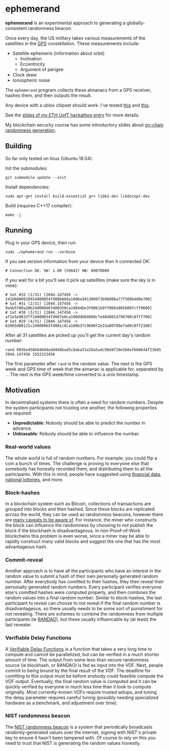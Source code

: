 # ephemerand

**ephemerand** is an experimental approach to generating a globally-consistent randomness beacon.

Once every day, the US military takes various measurements of the satellites in the [GPS](https://en.wikipedia.org/wiki/Global_Positioning_System) constellation. These measurements include:

* Satellite ephemeris (information about orbit)
  * Inclination
  * Eccentricity
  * Argument of perigee
* Clock skew
* Ionospheric noise

The `ephemerand` program collects these almanacs from a GPS receiver, hashes them, and then outputs the result.

Any device with a ublox chipset should work. I've tested [this](https://www.amazon.com/Stratux-Vk-162-Remote-Mount-USB/dp/B01EROIUEW/) and [this](https://www.amazon.ca/gp/product/B077G5KBNV).

See the [slides of my ETH UofT hackathon entry](https://hoytech.github.io/presentations/ephemerand/) for more details.

My blockchain security course has some introductory slides about [on-chain randomness generation](https://hoytech.github.io/blockchain-security/lesson4/index.html#/21).


## Building

So far only tested on linux (Ubuntu 18.04).

Init the submodules:

    git submodule update --init

Install dependencies:

    sudo apt-get install build-essential g++ libb2-dev libdocopt-dev

Build (requires C++17 compiler):

    make -j


## Running

Plug in your GPS device, then run:

    sudo ./ephemerand run --verbose

If you see version information from your device then it connected OK:

    # Connection OK. SW: 1.00 (59842) HW: 00070000

If you wait for a bit you'll see it pick up satellites (make sure the sky is in view):

    # Sat #32 (1/31) [2044.147456 -> 24166000920924000054fd00b80da1006e9413009f3b96006a77f500b400e700]
    # Sat #31 (2/31) [2044.147456 -> 9a4b5f00a20b24000046fd00350ca1004dbe3f0061b9ff009a905600fcff0600]
    # Sat #30 (3/31) [2044.147456 -> af1e5e0032ff24000034fd007e0ca100dd604000c7e4840014796700c8fff700]
    # Sat #29 (4/31) [2044.147456 -> 62065d00121c24000065fd001c0ca100b37c9600f2e33a00709efa00c0ff2100]

After all 31 satellites are picked up you'll get the current day's random number:

    rand 0936e456684b04edd449bad5c8aba51e28a5adc98d4f20e560af668644f23665 2044.147456 1552323456

The first parameter after `rand` is the random value. The next is the GPS week and GPS time of week that the almanac is applicable for, separated by `.`. The next is the GPS week/time converted to a unix timestamp. 



## Motivation

In decentralised systems there is often a need for random numbers. Despite the system participants not trusting one another, the following properties are required:

* **Unpredictable**: Nobody should be able to predict the number in advance.
* **Unbiasable**: Nobody should be able to influence the number.

### Real-world values

The whole world is full of random numbers. For example, you could flip a coin a bunch of times. The challenge is proving to everyone else that somebody has honestly recorded them, and distributing them to all the participants. With this in mind, people have suggested using [financial data](https://eprint.iacr.org/2010/361), [national lotteries](https://en.bitcoin.it/wiki/Proof_of_burn), and more.

### Block-hashes

In a blockchain system such as Bitcoin, collections of transactions are grouped into blocks and then hashed. Since these blocks are replicated across the world, they can be used as randomness beacons, however there are [many caveats to be aware of](https://blog.positive.com/predicting-random-numbers-in-ethereum-smart-contracts-e5358c6b8620). For instance, the miner who constructs the block can influence the randomness by choosing to not publish the block if the blockhash is disadvantageous. In non-Proof-of-Work blockchains this problem is even worse, since a miner may be able to rapidly construct many valid blocks and suggest the one that has the most advantageous hash.

### Commit-reveal

Another approach is to have all the participants who have an interest in the random value to submit a hash of their own personally generated random number. After everybody has comitted to their hashes, they then reveal their personally generated random numbers. Every participant verifies everyone else's comitted hashes were computed properly, and then combines the random values into a final random number. Similar to block-hashes, the last participant to reveal can choose to not reveal if the final random number is disadvantageous, so there usually needs to be some sort of punishment for not revealing. There are schemes to combine the randomness from multiple participants (ie [RANDAO](https://github.com/randao/randao)), but these usually influencable by (at least) the last revealer.

### Verifiable Delay Functions

A [Verifiable Delay Functions](https://vdfresearch.org/) is a function that takes a very long time to compute and cannot be parallelized, but can be verified in a much shorter amount of time. The output from some less-than secure randomness source (ie blockhash, or RANDAO) is fed as input into the VDF. Next, people commit to being bound by the final result of the VDF. The deadline for comitting to this output must be before anybody could feasible compute the VDF output. Eventually, the final random value is computed and it can be quickly verified by everyone in much less time than it took to compute originally. Most currently-known VDFs require trusted setups, and tuning the delay parameter requires careful tuning (possibly needing specialized hardware as a benchmark, and adjustment over time).

### NIST randomness beacon

The [NIST randomness beacon](https://www.nist.gov/programs-projects/nist-randomness-beacon) is a system that periodically broadcasts randomly-generated values over the internet, signing with NIST's private key to ensure it hasn't been tampered with. Of course to rely on this you need to trust that NIST is generating the random values honestly.
